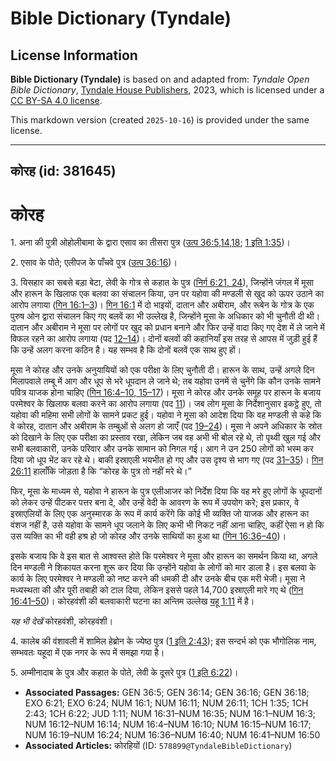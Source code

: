 # Bible Dictionary (Tyndale)

## License Information

**Bible Dictionary (Tyndale)** is based on and adapted from: _Tyndale Open Bible Dictionary_, [Tyndale House Publishers](https://tyndaleopenresources.com/), 2023, which is licensed under a [CC BY-SA 4.0 license](https://creativecommons.org/licenses/by-sa/4.0/legalcode.en).

This markdown version (created `2025-10-16`) is provided under the same license.



--------------------------------

## कोरह (id: 381645)

कोरह
====

1\. अना की पुत्री ओहोलीबामा के द्वारा एसाव का तीसरा पुत्र ([उत्प 36:5,14,18](https://ref.ly/Gen36:5,Gen36:14,Gen36:18); [1 इति 1:35](https://ref.ly/1Chr1:35))।

2\. एसाव के पोते; एलीपज के पाँचवे पुत्र ([उत्प 36:16](https://ref.ly/Gen36:16))।

3\. यिसहार का सबसे बड़ा बेटा, लेवी के गोत्र से कहात के पुत्र ([निर्ग 6:21, 24](https://ref.ly/Exod6:21,Exod6:24)), जिन्होंने जंगल में मूसा और हारून के खिलाफ एक बलवा का संचालन किया, उन पर यहोवा की मण्डली से खुद को ऊपर उठाने का आरोप लगाया ([गिन 16:1–3](https://ref.ly/Num16:1-Num16:3))। [गिन 16:1](https://ref.ly/Num16:1) में दो भाइयों, दातान और अबीराम, और रूबेन के गोत्र के एक पुरुष ओन द्वारा संचालन किए गए बलवें का भी उल्लेख है, जिन्होंने मूसा के अधिकार को भी चुनौती दी थी। दातान और अबीराम ने मूसा पर लोगों पर खुद को प्रधान बनाने और फिर उन्हें वादा किए गए देश में ले जाने में विफल रहने का आरोप लगाया (पद [12–14](https://ref.ly/Num16:12-Num16:14))। दोनों बलवों की कहानियाँ इस तरह से आपस में जुड़ी हुई हैं कि उन्हें अलग करना कठिन है। यह सम्भव है कि दोनों बलवें एक साथ हुए हों।

मूसा ने कोरह और उनके अनुयायियों को एक परीक्षा के लिए चुनौती दी। हारून के साथ, उन्हें अगले दिन मिलापवाले तम्बू में आग और धूप से भरे धूपदान ले जाने थे; तब यहोवा उनमें से चुनेंगे कि कौन उनके सामने पवित्र याजक होना चाहिए ([गिन 16:4–10, 15–17](https://ref.ly/Num16:4-Num16:10,Num16:15-Num16:17))। मूसा ने कोरह और उनके समूह पर हारून के बजाय परमेश्वर के खिलाफ बलवा करने का आरोप लगाया (पद [11](https://ref.ly/Num16:11))। जब लोग मूसा के निर्देशानुसार इकट्ठे हुए, तो यहोवा की महिमा सभी लोगों के सामने प्रकट हुई। यहोवा ने मूसा को आदेश दिया कि वह मण्डली से कहे कि वे कोरह, दातान और अबीराम के तम्बुओं से अलग हो जाएँ (पद [19–24](https://ref.ly/Num16:19-Num16:24))। मूसा ने अपने अधिकार के स्रोत को दिखाने के लिए एक परीक्षा का प्रस्ताव रखा, लेकिन जब वह अभी भी बोल रहे थे, तो पृथ्वी खुल गई और सभी बलवाकारी, उनके परिवार और उनके सामान को निगल गई। आग ने उन 250 लोगों को भस्म कर दिया जो धूप भेंट कर रहे थे। बाकी इस्राएली भयभीत हो गए और उस दृश्य से भाग गए (पद [31–35](https://ref.ly/Num16:31-Num16:35))। [गिन 26:11](https://ref.ly/Num26:11) हालाँकि जोड़ता है कि “कोरह के पुत्र तो नहीं मरे थे।”

फिर, मूसा के माध्यम से, यहोवा ने हारून के पुत्र एलीआजर को निर्देश दिया कि वह मरे हुए लोगों के धूपदानों को लेकर उन्हें पीटकर पत्तर बना दे, और उन्हें वेदी के आवरण के रूप में उपयोग करे; इस प्रकार, वे इस्राएलियों के लिए एक अनुस्मारक के रूप में कार्य करेंगे कि कोई भी व्यक्ति जो याजक और हारून का वंशज नहीं है, उसे यहोवा के सामने धूप जलाने के लिए कभी भी निकट नहीं आना चाहिए, कहीं ऐसा न हो कि उस व्यक्ति का भी वही हश्र हो जो कोरह और उनके साथियों का हुआ था ([गिन 16:36–40](https://ref.ly/Num16:36-Num16:40))।

इसके बजाय कि वे इस बात से आश्वस्त होते कि परमेश्वर ने मूसा और हारून का समर्थन किया था, अगले दिन मण्डली ने शिकायत करना शुरू कर दिया कि उन्होंने यहोवा के लोगों को मार डाला है। इस बलवा के कार्य के लिए परमेश्वर ने मण्डली को नष्ट करने की धमकी दी और उनके बीच एक मरी भेजी। मूसा ने मध्यस्थता की और पूरी तबाही को टाल दिया, लेकिन इससे पहले 14,700 इस्राएली मारे गए थे ([गिन 16:41–50](https://ref.ly/Num16:41-Num16:50))। कोरहवंशी की बलवाकारी घटना का अन्तिम उल्लेख [यहू 1:11](https://ref.ly/Jude1:11) में है।

*यह भी देखें* कोरहवंशी, कोरहवंशी।

4\. कालेब की वंशावली में शामिल हेब्रोन के ज्येष्ठ पुत्र ([1 इति 2:43](https://ref.ly/1Chr2:43)); इस सन्दर्भ को एक भौगोलिक नाम, सम्भवतः यहूदा में एक नगर के रूप में समझा गया है।

5\. अम्मीनादाब के पुत्र और कहात के पोते, लेवी के दूसरे पुत्र ([1 इति 6:22](https://ref.ly/1Chr6:22))।

* **Associated Passages:** GEN 36:5; GEN 36:14; GEN 36:16; GEN 36:18; EXO 6:21; EXO 6:24; NUM 16:1; NUM 16:11; NUM 26:11; 1CH 1:35; 1CH 2:43; 1CH 6:22; JUD 1:11; NUM 16:31–NUM 16:35; NUM 16:1–NUM 16:3; NUM 16:12–NUM 16:14; NUM 16:4–NUM 16:10; NUM 16:15–NUM 16:17; NUM 16:19–NUM 16:24; NUM 16:36–NUM 16:40; NUM 16:41–NUM 16:50
* **Associated Articles:** कोरहियों  (ID: `578899@TyndaleBibleDictionary`)

